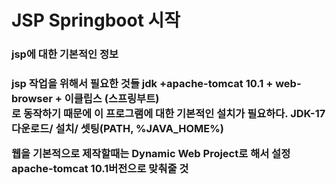 <h1>JSP Springboot 시작</h1>

<h3>jsp에 대한 기본적인 정보<h3>
 
**jsp 작업을 위해서 필요한 것들**
jdk +apache-tomcat 10.1 + web-browser + 이클립스 (스프링부트)<br>
로 동작하기 때문에 이 프로그램에 대한 기본적인 설치가 필요하다.
 JDK-17 다운로드/ 설치/ 셋팅(PATH, %JAVA_HOME%)
 
웹을 기본적으로 제작할때는 Dynamic Web Project로 해서 설정<br>
apache-tomcat 10.1버전으로 맞춰줄 것<br>

<br><br>

